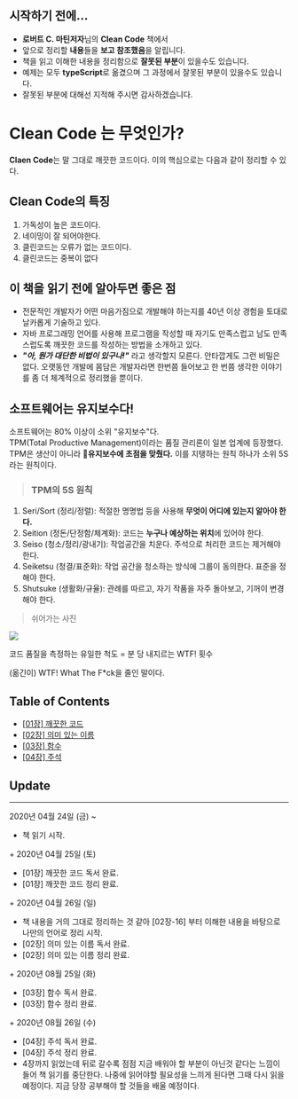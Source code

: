 ## 시작하기 전에...

- **로버트 C. 마틴저자**님의 **Clean Code** 책에서
- 앞으로 정리할 **내용**들을 **보고 참조했음**을 알립니다.
- 책을 읽고 이해한 내용을 정리함으로 **잘못된 부분**이 있을수도 있습니다.
- 예제는 모두 **typeScript**로 옮겼으며 그 과정에서 잘못된 부분이 있을수도 있습니다.
- 잘못된 부분에 대해선 지적해 주시면 감사하겠습니다.

# Clean Code 는 무엇인가?

**Claen Code**는 말 그대로 깨끗한 코드이다.
이의 핵심으로는 다음과 같이 정리할 수 있다.

## Clean Code의 특징

1. 가독성이 높은 코드이다.
2. 네이밍이 잘 되어야한다.
3. 클린코드는 오류가 없는 코드이다.
4. 클린코드는 중복이 없다

## 이 책을 읽기 전에 알아두면 좋은 점

- 전문적인 개발자가 어떤 마음가짐으로 개발해야 하는지를 40년 이상 경험을 토대로 날카롭게 기술하고 있다.
- 자바 프로그래밍 언어를 사용해 프로그램을 작성할 때 자기도 만족스럽고 남도 만족스럽도록 깨끗한 코드를 작성하는 방법을 소개하고 있다.
- **_"아, 뭔가 대단한 비법이 있구나!"_** 라고 생각할지 모른다. 안타깝게도 그런 비밀은 없다. 오랫동안 개발에 몸담은 개발자라면 한번쯤 들어보고 한 번쯤 생각한 이야기를 좀 더 체계적으로 정리했을 뿐이다.

## 소프트웨어는 유지보수다!

소프트웨어는 80% 이상이 소위 "유지보수"다.  
TPM(Total Productive Management)이라는 품질 관리론이 일본 업계에 등장했다. TPM은 생산이 아니라 **유지보수에 초점을 맞췄다.** 이를 지탱하는 원칙 하나가 소위 5S라는 원칙이다.

> ### TPM의 5S 원칙

1. Seri/Sort (정리/정렬): 적절한 명명법 등을 사용해 **무엇이 어디에 있는지 알아야 한다.**
2. Seition (정돈/단정함/체계화): 코드는 **누구나 예상하는 위치**에 있어야 한다.
3. Seiso (청소/정리/광내기): 작업공간을 치운다. 주석으로 처리한 코드는 제거해야 한다.
4. Seiketsu (청결/표준화): 작업 공간을 청소하는 방식에 그룹이 동의한다. 표준을 정해야 한다.
5. Shutsuke (생활화/규율): 관례를 따르고, 자기 작품을 자주 돌아보고, 기꺼이 변경해야 한다.

> 쉬어가는 사진

![](https://mk0osnewswb2dmu4h0a.kinstacdn.com/images/comics/wtfm.jpg)

코드 품질을 측정하는 유일한 척도 = 분 당 내지르는 WTF! 횟수

(옮긴이) WTF! What The F\*ck을 줄인 말이다.

## Table of Contents

- [[01장] 깨끗한 코드](https://github.com/woochanleee/Clean-Code/tree/master/%5B01%EC%9E%A5%5D%20%EA%B9%A8%EB%81%97%ED%95%9C%20%EC%BD%94%EB%93%9C)
- [[02장] 의미 있는 이름](https://github.com/woochanleee/Clean_Code/tree/master/%5B02%EC%9E%A5%5D%20%EC%9D%98%EB%AF%B8%20%EC%9E%88%EB%8A%94%20%EC%9D%B4%EB%A6%84)
- [[03장] 함수](https://github.com/woochanleee/Clean_Code/tree/master/%5B03%EC%9E%A5%5D%20%ED%95%A8%EC%88%98)
- [[04장] 주석](https://github.com/woochanleee/Clean_Code/tree/master/%5B04%EC%9E%A5%5D%20%EC%A3%BC%EC%84%9D)

## Update

<hr />
2020년 04월 24일 (금) ~

- 책 읽기 시작.

+&nbsp;2020년 04월 25일 (토)

- [01장] 깨끗한 코드 독서 완료.
- [01장] 깨끗한 코드 정리 완료.

+&nbsp;2020년 04월 26일 (일)

- 책 내용을 거의 그대로 정리하는 것 같아 [02장-16] 부터 이해한 내용을 바탕으로 나만의 언어로 정리 시작.
- [02장] 의미 있는 이름 독서 완료.
- [02장] 의미 있는 이름 정리 완료.

+&nbsp;2020년 08월 25일 (화)

- [03장] 함수 독서 완료.
- [03장] 함수 정리 완료.

+&nbsp;2020년 08월 26일 (수)

- [04장] 주석 독서 완료.
- [04장] 주석 정리 완료.
- 4장까지 읽었는데 뒤로 갈수록 점점 지금 배워야 할 부분이 아닌것 같다는 느낌이 들어 책 읽기를 중단한다. 나중에 읽어야할 필요성을 느끼게 된다면 그때 다시 읽을 예정이다. 지금 당장 공부해야 할 것들을 배울 예정이다.
